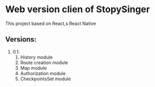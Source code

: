 
# Web version clien of StopySinger

This project based on React,s React Native

## Versions:
 1. 0.1:
    1. History module
    2. Route creation module
    3. Map module
    4. Authorization module
    5. CheckpointsSet module